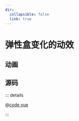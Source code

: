 ```yaml
---
dir:
  collapsible: false
  link: true
---
```


<script setup>
// import FlexBoxTransition from "@docs/css/css-challenges/001-flex-box-transition/FlexBoxTransition.vue";
</script>

# 弹性盒变化的动效

## 动画

<demo vue="./FlexBoxTransition.vue" />
<!-- <FlexBoxTransition /> -->

## 源码

::: details

@[code vue](./FlexBoxTransition.vue)

:::
